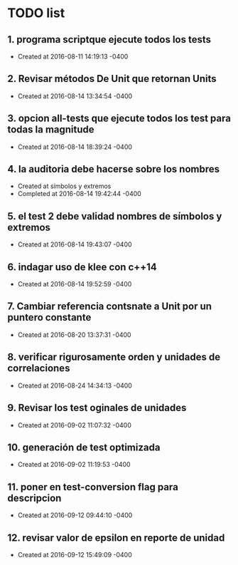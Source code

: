 # TODO list
## 1. programa scriptque ejecute todos los tests
- Created at   2016-08-11 14:19:13 -0400

## 2. Revisar métodos De Unit que retornan Units
- Created at   2016-08-14 13:34:54 -0400

## 3. opcion all-tests que ejecute todos los test para todas la magnitude
- Created at   2016-08-14 18:39:24 -0400

## 4. la auditoria debe hacerse sobre los nombres
- Created at    símbolos y extremos
- Completed at 2016-08-14 19:42:44 -0400

## 5. el test 2 debe validad nombres de símbolos y extremos
- Created at   2016-08-14 19:43:07 -0400

## 6. indagar uso de klee con c++14
- Created at   2016-08-14 19:52:59 -0400

## 7. Cambiar referencia contsnate a Unit por un puntero constante
- Created at   2016-08-20 13:37:31 -0400

## 8. verificar rigurosamente orden y unidades de correlaciones
- Created at   2016-08-24 14:34:13 -0400

## 9. Revisar los test oginales de unidades
- Created at   2016-09-02 11:07:32 -0400

## 10. generación de test optimizada
- Created at   2016-09-02 11:19:53 -0400

## 11. poner en test-conversion flag para descripcion
- Created at   2016-09-12 09:44:10 -0400

## 12. revisar valor de epsilon en reporte de unidad
- Created at   2016-09-12 15:49:09 -0400

